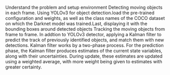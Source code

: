 Understand the problem and setup environment
Detecting moving objects in each frame. Using YOLOv3 for object detection.load the pre-trained configuration and weights, as well as the class names of the COCO dataset on which the Darknet model was trained.Last, displaying it with the bounding boxes around detected objects
Tracking the moving objects from frame to frame. In addtion to YOLOv3 detector, applying a Kalman filter to predict the track of previously identified objects, and match them with new detections. Kalman filter works by a two-phase process. For the prediction phase, the Kalman filter produces estimates of the current state variables, along with their uncertainties. During update, these estimates are updated using a weighted average, with more weight being given to estimates with greater certainty.

